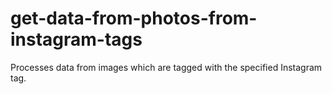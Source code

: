 get-data-from-photos-from-instagram-tags
========================================

Processes data from images which are tagged with the specified Instagram tag.
